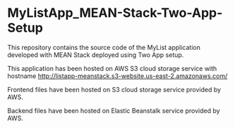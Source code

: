 # MyListApp_MEAN-Stack-Two-App-Setup
This repository contains the source code of the MyList application developed with MEAN Stack deployed using Two App setup.

This application has been hosted on AWS S3 cloud storage service with hostname http://listapp-meanstack.s3-website.us-east-2.amazonaws.com/

Frontend files have been hosted on S3 cloud storage service provided by AWS.

Backend files have been hosted on Elastic Beanstalk service provided by AWS.
